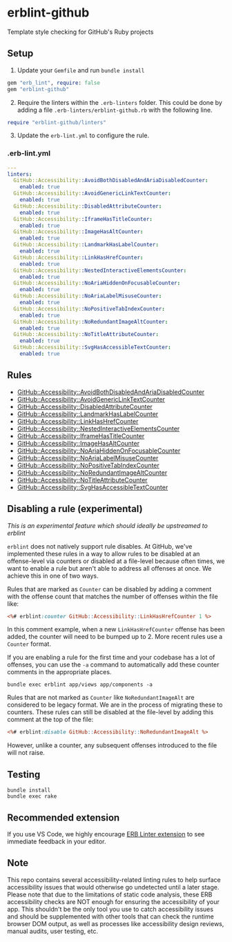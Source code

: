 # erblint-github
Template style checking for GitHub's Ruby projects

## Setup

1. Update your `Gemfile` and run `bundle install`

``` ruby
gem "erb_lint", require: false
gem "erblint-github"
```

2. Require the linters within the `.erb-linters` folder. This could be done by adding a file `.erb-linters/erblint-github.rb` with the following line.

```ruby
require "erblint-github/linters"
```

3. Update the `erb-lint.yml` to configure the rule.

### .erb-lint.yml

```yaml 
---
linters:
  GitHub::Accessibility::AvoidBothDisabledAndAriaDisabledCounter:
    enabled: true
  GitHub::Accessibility::AvoidGenericLinkTextCounter:
    enabled: true
  GitHub::Accessibility::DisabledAttributeCounter:
    enabled: true
  GitHub::Accessibility::IframeHasTitleCounter:
    enabled: true
  GitHub::Accessibility::ImageHasAltCounter:
    enabled: true
  GitHub::Accessibility::LandmarkHasLabelCounter:
    enabled: true
  GitHub::Accessibility::LinkHasHrefCounter:
    enabled: true
  GitHub::Accessibility::NestedInteractiveElementsCounter:
    enabled: true
  GitHub::Accessibility::NoAriaHiddenOnFocusableCounter:
    enabled: true
  GitHub::Accessibility::NoAriaLabelMisuseCounter:
    enabled: true
  GitHub::Accessibility::NoPositiveTabIndexCounter:
    enabled: true
  GitHub::Accessibility::NoRedundantImageAltCounter:
    enabled: true
  GitHub::Accessibility::NoTitleAttributeCounter:
    enabled: true
  GitHub::Accessibility::SvgHasAccessibleTextCounter:
    enabled: true
```

## Rules

- [GitHub::Accessibility::AvoidBothDisabledAndAriaDisabledCounter](./docs/rules/accessibility/avoid-both-disabled-and-aria-disabled.md)
- [GitHub::Accessibility::AvoidGenericLinkTextCounter](./docs/rules/accessibility/avoid-generic-link-text-counter.md)
- [GitHub::Accessibility::DisabledAttributeCounter](./docs/rules/accessibility/disabled-attribute-counter.md)
- [GitHub::Accessibility::LandmarkHasLabelCounter](./docs/rules/accessibility/landmark-has-label-counter.md)
- [GitHub::Accessibility::LinkHasHrefCounter](./docs/rules/accessibility/link-has-href-counter.md)
- [GitHub::Accessibility::NestedInteractiveElementsCounter](./docs/rules/accessibility/nested-interactive-elements-counter.md)
- [GitHub::Accessibility::IframeHasTitleCounter](./docs/rules/accessibility/iframe-has-title-counter.md)
- [GitHub::Accessibility::ImageHasAltCounter](./docs/rules/accessibility/image-has-alt-counter.md)
- [GitHub::Accessibility::NoAriaHiddenOnFocusableCounter](./docs/rules/accessibility/no-aria-hidden-on-focusable-counter.md)
- [GitHub::Accessibility::NoAriaLabelMisuseCounter](./docs/rules/accessibility/no-aria-label-misuse-counter.md)
- [GitHub::Accessibility::NoPositiveTabIndexCounter](./docs/rules/accessibility/no-positive-tab-index-counter.md)
- [GitHub::Accessibility::NoRedundantImageAltCounter](./docs/rules/accessibility/no-redundant-image-alt-counter.md)
- [GitHub::Accessibility::NoTitleAttributeCounter](./docs/rules/accessibility/no-title-attribute-counter.md)
- [GitHub::Accessibility::SvgHasAccessibleTextCounter](./docs/rules/accessibility/svg-has-accessible-text-counter.md)

## Disabling a rule (experimental)

_This is an experimental feature which should ideally be upstreamed to erblint_

`erblint` does not natively support rule disables. At GitHub, we've implemented these rules in a way to allow rules to be disabled at an offense-level via counters or disabled at a file-level because often times, we want to enable a rule but aren't able to address all offenses at once. We achieve this in one of two ways.

Rules that are marked as `Counter` can be disabled by adding a comment with the offense count that matches the number of offenses within the file like:

```.html.erb
<%# erblint:counter GitHub::Accessibility::LinkHasHrefCounter 1 %>
```

In this comment example, when a new `LinkHasHrefCounter` offense has been added, the counter will need to be bumped up to 2. More recent rules use a `Counter` format.

If you are enabling a rule for the first time and your codebase has a lot of offenses, you can use the `-a` command to automatically add these counter comments in the appropriate places.

```
bundle exec erblint app/views app/components -a
```

Rules that are not marked as `Counter` like `NoRedundantImageAlt` are considered to be legacy format. We are in the process of migrating these to counters. These rules can still be disabled at the file-level by adding this comment at the top of the file:

```.html.erb
<%# erblint:disable GitHub::Accessibility::NoRedundantImageAlt %>
```

However, unlike a counter, any subsequent offenses introduced to the file will not raise. 

## Testing

```
bundle install
bundle exec rake
```

## Recommended extension

If you use VS Code, we highly encourage [ERB Linter extension](https://marketplace.visualstudio.com/items?itemName=manuelpuyol.erb-linter) to see immediate feedback in your editor.

## Note

This repo contains several accessibility-related linting rules to help surface accessibility issues that would otherwise go undetected until a later stage. Please note that due to the limitations of static code analysis,
these ERB accessibility checks are NOT enough for ensuring the accessibility of your app. This shouldn't be the only tool you use to catch accessibility issues and should be supplemented with other tools that can check the runtime browser DOM output, as well as processes like accessibility design reviews, manual audits, user testing, etc.
